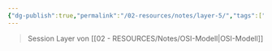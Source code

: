 ```yaml
---
{"dg-publish":true,"permalink":"/02-resources/notes/layer-5/","tags":["netzwerk"]}
---
```


>Session Layer von [[02 - RESOURCES/Notes/OSI-Modell\|OSI-Modell]]